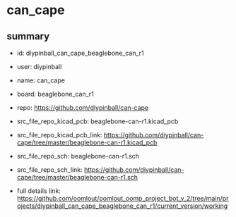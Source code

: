 # can_cape
 
## summary 
* id: diypinball_can_cape_beaglebone_can_r1
* user: diypinball
* name: can_cape
* board: beaglebone_can_r1
* repo: https://github.com/diypinball/can-cape
* src_file_repo_kicad_pcb: beaglebone-can-r1.kicad_pcb
* src_file_repo_kicad_pcb_link: https://github.com/diypinball/can-cape/tree/master/beaglebone-can-r1.kicad_pcb


* src_file_repo_sch: beaglebone-can-r1.sch
* src_file_repo_sch_link: https://github.com/diypinball/can-cape/tree/master/beaglebone-can-r1.sch
* full details link: https://github.com/oomlout/oomlout_oomp_project_bot_v_2/tree/main/projects/diypinball_can_cape_beaglebone_can_r1/current_version/working  







